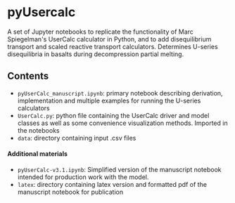 # pyUsercalc

A set of  Jupyter notebooks to replicate the functionality of Marc Spiegelman&#39;s UserCalc calculator in Python,
and to add disequilibrium transport and scaled reactive transport calculators. Determines U-series disequilibria
in basalts during decompression partial melting.

## Contents

* `pyUserCalc_manuscript.ipynb`: primary notebook describing derivation, implementation and multiple examples for running the U-series calculators
* `UserCalc.py`:  python file containing the UserCalc driver and model classes as well as some convenience visualization methods.  Imported in the notebooks
*  `data`: directory containing input .csv files

#### Additional materials

* `pyUserCalc-v3.1.ipynb`: Simplified version of the manuscript notebook intended for production work with the model.
* `latex`: directory containing latex version and formatted pdf of the manuscript notebook for publication